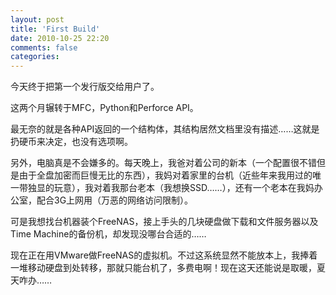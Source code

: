 ```yaml
---
layout: post
title: 'First Build'
date: 2010-10-25 22:20
comments: false
categories: 
---
```

    

今天终于把第一个发行版交给用户了。

这两个月辗转于MFC，Python和Perforce API。

最无奈的就是各种API返回的一个结构体，其结构居然文档里没有描述……这就是扔硬币来决定，也没有选项啊。

另外，电脑真是不会嫌多的。每天晚上，我爸对着公司的新本（一个配置很不错但是由于全盘加密而巨慢无比的东西），我妈对着家里的台机（近些年来我用过的唯一带独显的玩意），我对着我那台老本（我想换SSD……），还有一个老本在我妈办公室，配合3G上网用（万恶的网络访问限制）。

可是我想找台机器装个FreeNAS，接上手头的几块硬盘做下载和文件服务器以及Time Machine的备份机，却发现没哪台合适的……

现在正在用VMware做FreeNAS的虚拟机。不过这系统显然不能放本上，我捧着一堆移动硬盘到处转移，那就只能台机了，多费电啊！现在这天还能说是取暖，夏天咋办……

